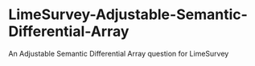 # LimeSurvey-Adjustable-Semantic-Differential-Array
An Adjustable Semantic Differential Array question for LimeSurvey
